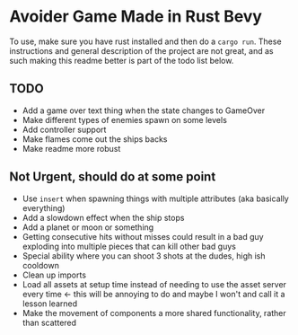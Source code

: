 # Avoider Game Made in Rust Bevy
To use, make sure you have rust installed and then do a `cargo run`. These instructions and general description of the project are not great, and as such making this readme better is part of the todo list below.

## TODO
* Add a game over text thing when the state changes to GameOver
* Make different types of enemies spawn on some levels
* Add controller support
* Make flames come out the ships backs
* Make readme more robust

 ## Not Urgent, should do at some point
* Use `insert` when spawning things with multiple attributes (aka basically everything) 
* Add a slowdown effect when the ship stops
* Add a planet or moon or something
* Getting consecutive hits without misses could result in a bad guy exploding into multiple pieces that can kill other bad guys 
* Special ability where you can shoot 3 shots at the dudes, high ish cooldown 
* Clean up imports
* Load all assets at setup time instead of needing to use the asset server every time <- this will be annoying to do and maybe I won't and call it a lesson learned
* Make the movement of components a more shared functionality, rather than scattered